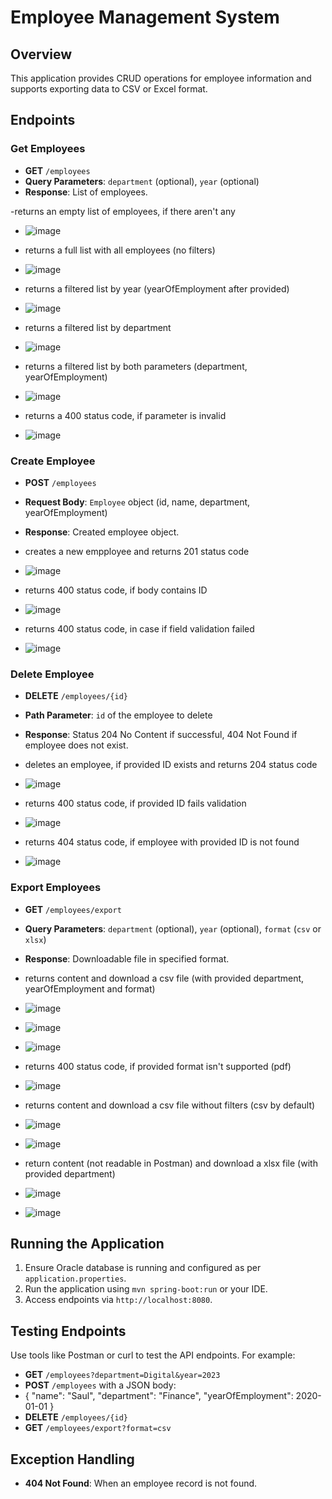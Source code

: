 # Employee Management System

## Overview

This application provides CRUD operations for employee information and supports exporting data to CSV or Excel format.

## Endpoints

### Get Employees

- **GET** `/employees`
- **Query Parameters**: `department` (optional), `year` (optional)
- **Response**: List of employees.
  
-returns an empty list of employees, if there aren't any
- ![image](https://github.com/user-attachments/assets/308f4f2a-4968-408e-b11c-31af6d1bfd51)

- returns a full list with all employees (no filters)
- ![image](https://github.com/user-attachments/assets/a58615d2-2dcf-4635-87a3-6d96881262f4)

- returns a filtered list by year (yearOfEmployment after provided)
- ![image](https://github.com/user-attachments/assets/fd3f522b-92d6-4c96-be07-7bd33bdccea9)

- returns a filtered list by department
- ![image](https://github.com/user-attachments/assets/efeea37d-a502-46f0-9477-60ded958190c)

- returns a filtered list by both parameters (department, yearOfEmployment)
- ![image](https://github.com/user-attachments/assets/025067f7-d32d-4280-9d19-1d3028d65656)

- returns a 400 status code, if parameter is invalid
- ![image](https://github.com/user-attachments/assets/3c0cbedf-fa43-4ab9-aed0-4752a3515a6c)



### Create Employee

- **POST** `/employees`
- **Request Body**: `Employee` object (id, name, department, yearOfEmployment)
- **Response**: Created employee object.

- creates a new empployee and returns 201 status code
- ![image](https://github.com/user-attachments/assets/9784c5b8-50ef-4985-9824-ce2e2f208d79)

- returns 400 status code, if body contains ID
- ![image](https://github.com/user-attachments/assets/8ff2029e-fa13-4424-9f53-76abd7c9fec6)

- returns 400 status code, in case if field validation failed
- ![image](https://github.com/user-attachments/assets/13e96459-fd82-4272-8e40-ba4215fca672)



### Delete Employee

- **DELETE** `/employees/{id}`
- **Path Parameter**: `id` of the employee to delete
- **Response**: Status 204 No Content if successful, 404 Not Found if employee does not exist.

- deletes an employee, if provided ID exists and returns 204 status code
- ![image](https://github.com/user-attachments/assets/28a245f9-d772-42e4-9d61-4fdc72b058f2)

- returns 400 status code, if provided ID fails validation
- ![image](https://github.com/user-attachments/assets/ed632e69-1c70-49be-b168-844c3474c4b3)

- returns 404 status code, if employee with provided ID is not found
- ![image](https://github.com/user-attachments/assets/c1379f82-9f75-4740-af9f-f0f347179758)



### Export Employees

- **GET** `/employees/export`
- **Query Parameters**: `department` (optional), `year` (optional), `format` (`csv` or `xlsx`)
- **Response**: Downloadable file in specified format.

- returns content and download a csv file (with provided department, yearOfEmployment and format)
- ![image](https://github.com/user-attachments/assets/f5233487-a9b1-44c7-91db-a34542d68eb8)
- ![image](https://github.com/user-attachments/assets/cfcc16c9-b4cd-4949-b600-704511237b93)
- ![image](https://github.com/user-attachments/assets/17a9d714-c365-4fbc-a5ce-9896705791e7)

- returns 400 status code, if provided format isn't supported (pdf)
- ![image](https://github.com/user-attachments/assets/fbb8e118-20b6-4bf6-a26a-b11a9096526f)

- returns content and download a csv file without filters (csv by default)
- ![image](https://github.com/user-attachments/assets/4dd42bfe-4796-4337-9597-d1d4e98c0afe)
- ![image](https://github.com/user-attachments/assets/aecd299d-94b0-4d06-a5fd-ed673851d638)

- return content (not readable in Postman) and download a xlsx file (with provided department)
- ![image](https://github.com/user-attachments/assets/4659b7c8-9da2-4bb2-986a-412b7701c701)
- ![image](https://github.com/user-attachments/assets/5783361b-d586-419b-91f3-5219a560a0a4)



## Running the Application

1. Ensure Oracle database is running and configured as per `application.properties`.
2. Run the application using `mvn spring-boot:run` or your IDE.
3. Access endpoints via `http://localhost:8080`.

## Testing Endpoints

Use tools like Postman or curl to test the API endpoints. For example:

- **GET** `/employees?department=Digital&year=2023`
- **POST** `/employees` with a JSON body:
- {
  "name": "Saul",
  "department": "Finance",
  "yearOfEmployment": 2020-01-01
}
- **DELETE** `/employees/{id}`
- **GET** `/employees/export?format=csv`

## Exception Handling

- **404 Not Found**: When an employee record is not found.
